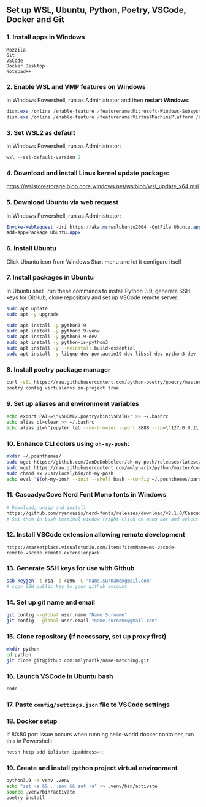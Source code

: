 Set up WSL, Ubuntu, Python, Poetry, VSCode, Docker and Git
------------

### 1. Install apps in Windows
```
Mozzila
Git
VSCode
Docker Desktop
Notepad++
```

### 2. Enable WSL and VMP features on Windows
In Windows Powershell, run as Administrator and then **restart Windows**: 
```powershell
dism.exe /online /enable-feature /featurename:Microsoft-Windows-Subsystem-Linux /all /norestart
dism.exe /online /enable-feature /featurename:VirtualMachinePlatform /all /norestart
```

### 3. Set WSL2 as default
In Windows Powershell, run as Administrator:
```powershell
wsl --set-default-version 2
```

### 4. Download and install Linux kernel update package:
https://wslstorestorage.blob.core.windows.net/wslblob/wsl_update_x64.msi


### 5. Download Ubuntu via web request
In Windows Powershell, run as Administrator:
```powershell
Invoke-WebRequest -Uri https://aka.ms/wslubuntu2004 -OutFile Ubuntu.appx -UseBasicParsing
Add-AppxPackage Ubuntu.appx
```

### 6. Install Ubuntu 
Click Ubuntu icon from Windows Start menu and let it configure itself

### 7. Install packages in Ubuntu
In Ubuntu shell, run these commands to install Python 3.9, generate SSH keys for GitHub, clone repository and set up VSCode remote server:
```bash
sudo apt update
sudo apt -y upgrade

sudo apt install -y python3.9
sudo apt install -y python3.9-venv
sudo apt install -y python3.9-dev
sudo apt install -y python-is-python3
sudo apt install -y --reinstall build-essential
sudo apt install -y libgmp-dev portaudio19-dev libssl-dev python3-dev
```

### 8. Install poetry package manager
```bash
curl -sSL https://raw.githubusercontent.com/python-poetry/poetry/master/get-poetry.py | python3.9 -
poetry config virtualenvs.in-project true
```

### 9. Set up aliases and environment variables
```bash
echo export PATH=\"\$HOME/.poetry/bin:\$PATH\" >> ~/.bashrc
echo alias cl=clear >> ~/.bashrc
echo alias jl=\"jupyter lab --no-browser --port 8888 --ip=\'127.0.0.1\' --ContentManager.allow_hidden=True --ServerApp.token=\'\' --ServerApp.password=\'\'\" >> ~/.bashrc
```

### 10. Enhance CLI colors using `oh-my-posh`:
```bash
mkdir ~/.poshthemes/
sudo wget https://github.com/JanDeDobbeleer/oh-my-posh/releases/latest/download/posh-linux-amd64 -O /usr/local/bin/oh-my-posh
sudo wget https://raw.githubusercontent.com/mmlynarik/python/master/config/paradox.omp.json -O ~/.poshthemes/paradox.omp.json
sudo chmod +x /usr/local/bin/oh-my-posh
echo eval "$(oh-my-posh --init --shell bash --config ~/.poshthemes/paradox.omp.json)" >> ~/.bashrc
```

### 11. CascadyaCove Nerd Font Mono fonts in Windows
```bash
# Download, unzip and install 
https://github.com/ryanoasis/nerd-fonts/releases/download/v2.1.0/CascadiaCode.zip
# Set them in bash terminal window (right-click on menu bar and select `Properties`)
```

### 12. Install VSCode extension allowing remote development
```
https://marketplace.visualstudio.com/items?itemName=ms-vscode-remote.vscode-remote-extensionpack
```

### 13. Generate SSH keys for use with Github
```bash
ssh-keygen -t rsa -b 4096 -C "name.surname@gmail.com"
# copy SSH public key to your github account
```

### 14. Set up git name and email 
```bash
git config --global user.name "Name Surname"
git config --global user.email "name.surname@gmail.com"
```

### 15. Clone repository (if necessary, set up proxy first)
```bash
mkdir python
cd python
git clone git@github.com:mmlynarik/name-matching.git
```

### 16. Launch VSCode in Ubuntu bash
```bash
code .
```

### 17. Paste `config/settings.json` file to VSCode settings 

### 18. Docker setup
If 80:80 port issue occurs when running hello-world docker container, run this in Powershell:
```powershell
netsh http add iplisten ipaddress=::
```
### 19. Create and install python project virtual environment
```bash
python3.9 -m venv .venv
echo "set -a && . .env && set +a" >> .venv/bin/activate
source .venv/bin/activate
poetry install
```
